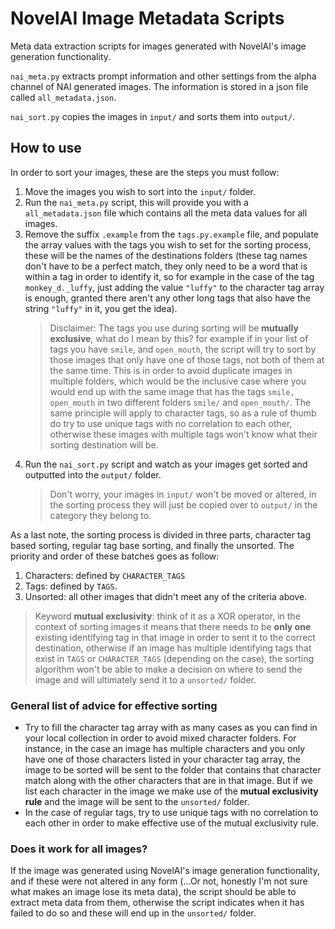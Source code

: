 # NovelAI Image Metadata Scripts

Meta data extraction scripts for images generated with NovelAI's image generation functionality.

`nai_meta.py` extracts prompt information and other settings from the alpha channel of NAI generated images. The information is stored in a json file called `all_metadata.json`.

`nai_sort.py` copies the images in `input/` and sorts them into `output/`.

## How to use

In order to sort your images, these are the steps you must follow:

1. Move the images you wish to sort into the `input/` folder.
2. Run the `nai_meta.py` script, this will provide you with a `all_metadata.json` file which contains all the meta data values for all images.
3. Remove the suffix `.example` from the `tags.py.example` file, and populate the array values with the tags you wish to set for the sorting process, these will be the names of the destinations folders (these tag names don't have to be a perfect match, they only need to be a word that is within a tag in order to identify it, so for example in the case of the tag `monkey_d._luffy`, just adding the value `"luffy"` to the character tag array is enough, granted there aren't any other long tags that also have the string `"luffy"` in it, you get the idea).
    > Disclaimer: The tags you use during sorting will be **mutually exclusive**, what do I mean by this? for example if in your list of tags you have `smile`, and `open_mouth`, the script will try to sort by those images that only have one of those tags, not both of them at the same time. This is in order to avoid duplicate images in multiple folders, which would be the inclusive case where you would end up with the same image that has the tags `smile, open_mouth` in two different folders `smile/` and `open_mouth/`. The same principle will apply to character tags, so as a rule of thumb do try to use unique tags with no correlation to each other, otherwise these images with multiple tags won't know what their sorting destination will be.
4. Run the `nai_sort.py` script and watch as your images get sorted and outputted into the `output/` folder.
    > Don't worry, your images in `input/` won't be moved or altered, in the sorting process they will just be copied over to `output/` in the category they belong to.

As a last note, the sorting process is divided in three parts, character tag based sorting, regular tag base sorting, and finally the unsorted. The priority and order of these batches goes as follow:
1. Characters: defined by `CHARACTER_TAGS`
2. Tags: defined by `TAGS`.
3. Unsorted: all other images that didn't meet any of the criteria above.

> Keyword **mutual exclusivity**: think of it as a XOR operator, in the context of sorting images it means that there needs to be **only one** existing identifying tag in that image in order to sent it to the correct destination, otherwise if an image has multiple identifying tags that exist in `TAGS` or `CHARACTER_TAGS` (depending on the case), the sorting algorithm won't be able to make a decision on where to send the image and will ultimately send it to a `unsorted/` folder.

### General list of advice for effective sorting

* Try to fill the character tag array with as many cases as you can find in your local collection in order to avoid mixed character folders. For instance, in the case an image has multiple characters and you only have one of those characters listed in your character tag array, the image to be sorted will be sent to the folder that contains that character match along with the other characters that are in that image. But if we list each character in the image we make use of the **mutual exclusivity rule** and the image will be sent to the `unsorted/` folder.
* In the case of regular tags, try to use unique tags with no correlation to each other in order to make effective use of the mutual exclusivity rule.

### Does it work for all images?

If the image was generated using NovelAI's image generation functionality, and if these were not altered in any form (...Or not, honestly I'm not sure what makes an image lose its meta data), the script should be able to extract meta data from them, otherwise the script indicates when it has failed to do so and these will end up in the `unsorted/` folder.